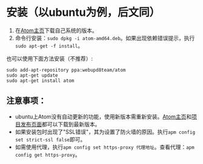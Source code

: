 # 安装（以ubuntu为例，后文同）

1. 在[Atom主页](https://atom.io)下载自己系统的版本。
2. 命令行安装：`sudo dpkg -i atom-amd64.deb`。如果出现依赖错误提示，执行`sudo apt-get -f install`。

也可以使用下面方法安装（不推荐）:

```
sudo add-apt-repository ppa:webupd8team/atom
sudo apt-get update
sudo apt-get install atom
```

## 注意事项：

- ubuntu上Atom没有自动更新的功能，使用新版本需重新安装。[Atom主页](https://atom.io)和[项目发布页面](https://github.com/atom/atom/releases)都可以下载到最新版本。
- 如果安装包时出现了"SSL错误"，其为设置了防火墙的原因。执行`apm config set strict-ssl false`即可。
- 如需使用代理，执行`apm config set https-proxy 代理地址`。查看代理：`apm config get https-proxy`。
